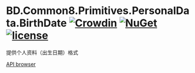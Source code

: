# BD.Common8.Primitives.PersonalData.BirthDate [![Crowdin](https://badges.crowdin.net/bdcommon8/localized.svg)](https://crowdin.com/project/bdcommon8) [![NuGet](https://img.shields.io/nuget/v/BD.Common8.Primitives.PersonalData.BirthDate.svg)](https://www.nuget.org/packages/BD.Common8.Primitives.PersonalData.BirthDate) [![license](https://img.shields.io/badge/license-MIT%20License-yellow.svg)](https://github.com/BeyondDimension/Common/blob/dev8/LICENSE)
提供个人资料（出生日期）格式

[API browser](https://beyonddimension.github.io/Common/api/index.html)